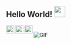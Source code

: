 ## Hello World! <img src="https://raw.githubusercontent.com/iampavangandhi/iampavangandhi/master/gifs/Hi.gif" width="30px"></h2>

<a href="https://twitter.com/alan__mathew">
  <img align="left" alt="Alan's Twitter" width="22px" src="https://cdn.jsdelivr.net/npm/simple-icons@v3/icons/twitter.svg" />
</a>
<a href="https://github.com/andro-sapien">
  <img align="left" alt="Alan's Github" width="22px" src="https://cdn.jsdelivr.net/npm/simple-icons@v3/icons/github.svg" />
</a>
<a href="https://t.me/androsapoien">
  <img align="left" alt="Alans's Telegram" width="22px" src="https://cdn.jsdelivr.net/npm/simple-icons@v3/icons/telegram.svg" />
</a>
<br />
<img align="center" alt="GIF" src="https://media.giphy.com/media/13HgwGsXF0aiGY/giphy.gif" />

